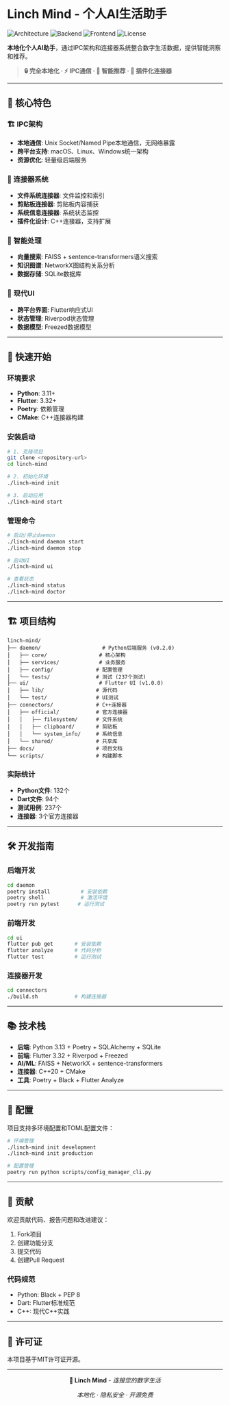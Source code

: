 # Linch Mind - 个人AI生活助手

![Architecture](https://img.shields.io/badge/architecture-IPC+Flutter+C++-orange)
![Backend](https://img.shields.io/badge/backend-Python_3.13-blue)
![Frontend](https://img.shields.io/badge/frontend-Flutter_3.32-blue)
![License](https://img.shields.io/badge/license-MIT-lightgrey)

**本地化个人AI助手**，通过IPC架构和连接器系统整合数字生活数据，提供智能洞察和推荐。

> **🔒 完全本地化 · ⚡ IPC通信 · 🧠 智能推荐 · 🔌 插件化连接器**

---

## 🌟 核心特色

### 🏗️ **IPC架构**
- **本地通信**: Unix Socket/Named Pipe本地通信，无网络暴露
- **跨平台支持**: macOS、Linux、Windows统一架构
- **资源优化**: 轻量级后端服务

### 🔌 **连接器系统**
- **文件系统连接器**: 文件监控和索引
- **剪贴板连接器**: 剪贴板内容捕获
- **系统信息连接器**: 系统状态监控
- **插件化设计**: C++连接器，支持扩展

### 🧠 **智能处理**
- **向量搜索**: FAISS + sentence-transformers语义搜索
- **知识图谱**: NetworkX图结构关系分析
- **数据存储**: SQLite数据库

### 🎨 **现代UI**
- **跨平台界面**: Flutter响应式UI
- **状态管理**: Riverpod状态管理
- **数据模型**: Freezed数据模型

---

## 🚀 快速开始

### 环境要求
- **Python**: 3.11+
- **Flutter**: 3.32+
- **Poetry**: 依赖管理
- **CMake**: C++连接器构建

### 安装启动
```bash
# 1. 克隆项目
git clone <repository-url>
cd linch-mind

# 2. 初始化环境
./linch-mind init

# 3. 启动应用
./linch-mind start
```

### 管理命令
```bash
# 启动/停止daemon
./linch-mind daemon start
./linch-mind daemon stop

# 启动UI
./linch-mind ui

# 查看状态
./linch-mind status
./linch-mind doctor
```

---

## 🏗️ 项目结构

```
linch-mind/
├── daemon/                    # Python后端服务 (v0.2.0)
│   ├── core/                 # 核心架构
│   ├── services/             # 业务服务
│   ├── config/              # 配置管理
│   └── tests/               # 测试 (237个测试)
├── ui/                       # Flutter UI (v1.0.0)
│   ├── lib/                 # 源代码
│   └── test/                # UI测试
├── connectors/              # C++连接器
│   ├── official/            # 官方连接器
│   │   ├── filesystem/      # 文件系统
│   │   ├── clipboard/       # 剪贴板
│   │   └── system_info/     # 系统信息
│   └── shared/              # 共享库
├── docs/                    # 项目文档
└── scripts/                 # 构建脚本
```

### 实际统计
- **Python文件**: 132个
- **Dart文件**: 94个
- **测试用例**: 237个
- **连接器**: 3个官方连接器

---

## 🛠️ 开发指南

### 后端开发
```bash
cd daemon
poetry install          # 安装依赖
poetry shell            # 激活环境
poetry run pytest      # 运行测试
```

### 前端开发
```bash
cd ui
flutter pub get       # 安装依赖
flutter analyze       # 代码分析
flutter test          # 运行测试
```

### 连接器开发
```bash
cd connectors
./build.sh            # 构建连接器
```

---

## 📚 技术栈

- **后端**: Python 3.13 + Poetry + SQLAlchemy + SQLite
- **前端**: Flutter 3.32 + Riverpod + Freezed
- **AI/ML**: FAISS + NetworkX + sentence-transformers
- **连接器**: C++20 + CMake
- **工具**: Poetry + Black + Flutter Analyze

---

## 🔧 配置

项目支持多环境配置和TOML配置文件：

```bash
# 环境管理
./linch-mind init development
./linch-mind init production

# 配置管理
poetry run python scripts/config_manager_cli.py
```

---

## 🤝 贡献

欢迎贡献代码、报告问题和改进建议：

1. Fork项目
2. 创建功能分支
3. 提交代码
4. 创建Pull Request

### 代码规范
- Python: Black + PEP 8
- Dart: Flutter标准规范
- C++: 现代C++实践

---

## 📄 许可证

本项目基于MIT许可证开源。

---

<div align="center">

**🧠 Linch Mind** - *连接您的数字生活*

*本地化 · 隐私安全 · 开源免费*

</div>
